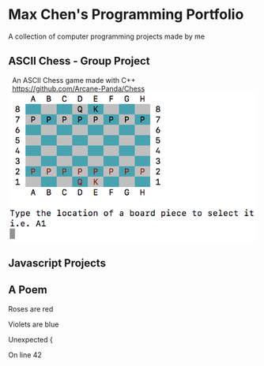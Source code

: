 # Max Chen's Programming Portfolio

A collection of computer programming projects made by me

## ASCII Chess - Group Project
   An ASCII Chess game made with C++\
   https://github.com/Arcane-Panda/Chess
   ![Source Code](https://github.com/MaxChen11/MaxProgrammingPortfolio/blob/master/CppChess.png)
## Javascript Projects

## A Poem

  Roses are red
  
  Violets are blue
  
  Unexpected {
  
  On line 42
